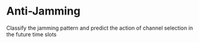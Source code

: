 # Anti-Jamming
Classify the jamming pattern and predict the action of channel selection in the future time slots
